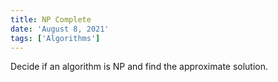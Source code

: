 ```yaml
---
title: NP Complete
date: 'August 8, 2021'
tags: ['Algorithms']
---
```


Decide if an algorithm is NP and find the approximate solution.
